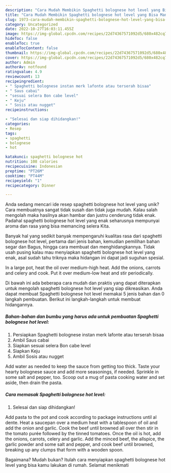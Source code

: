 ```yaml
---
description: "Cara Mudah Membikin Spaghetti bolognese hot level yang Bisa Manjain Lidah"
title: "Cara Mudah Membikin Spaghetti bolognese hot level yang Bisa Manjain Lidah"
slug: 1973-cara-mudah-membikin-spaghetti-bolognese-hot-level-yang-bisa-manjain-lidah
category: Uncategorized
date: 2022-10-27T16:03:11.455Z
image: https://img-global.cpcdn.com/recipes/22d74367571092d5/680x482cq70/spaghetti-bolognese-hot-level-foto-resep-utama.jpg
hideToc: false
enableToc: true
enableTocContent: false
thumbnail: https://img-global.cpcdn.com/recipes/22d74367571092d5/680x482cq70/spaghetti-bolognese-hot-level-foto-resep-utama.jpg
cover: https://img-global.cpcdn.com/recipes/22d74367571092d5/680x482cq70/spaghetti-bolognese-hot-level-foto-resep-utama.jpg
author: Admin
authorAv: notfound
ratingvalue: 4.9
reviewcount: 13
recipeingredient:
- " Spaghetti bolognese instan merk lafonte atau terserah bisaa"
- " Saus cabai"
- "sesuai selera Bon cabe level"
- " Keju"
- " Sosis atau nugget"
recipeinstructions:

- "Selesai dan siap dihidangkan!"
categories:
- Resep
tags:
- spaghetti
- bolognese
- hot

katakunci: spaghetti bolognese hot 
nutrition: 108 calories
recipecuisine: Indonesian
preptime: "PT26M"
cooktime: "PT44M"
recipeyield: "1"
recipecategory: Dinner

---
```





Anda sedang mencari ide resep spaghetti bolognese hot level yang unik? Cara membuatnya sangat tidak susah dan tidak juga mudah. Kalau salah mengolah maka hasilnya akan hambar dan justru cenderung tidak enak. Padahal spaghetti bolognese hot level yang enak seharusnya mempunyai aroma dan rasa yang bisa memancing selera Kita.





Banyak hal yang sedikit banyak mempengaruhi kualitas rasa dari spaghetti bolognese hot level, pertama dari jenis bahan, kemudian pemilihan bahan segar dan Bagus, hingga cara membuat dan menghidangkannya. Tidak usah pusing kalau mau menyiapkan spaghetti bolognese hot level yang enak,      asal sudah tahu triknya maka hidangan ini dapat jadi suguhan spesial.














In a large pot, heat the oil over medium-high heat. Add the onions, carrots and celery and cook. Put it over medium-low heat and stir periodically.






Di bawah ini ada beberapa cara mudah dan praktis yang dapat diterapkan untuk mengolah spaghetti bolognese hot level yang siap dikreasikan. Anda dapat membuat Spaghetti bolognese hot level memakai 5 jenis bahan dan 0 langkah pembuatan. Berikut ini langkah-langkah untuk membuat hidangannya.

<!--inarticleads1-->

##### Bahan-bahan dan bumbu yang harus ada untuk pembuatan Spaghetti bolognese hot level:

1. Persiapkan  Spaghetti bolognese instan merk lafonte atau terserah bisaa
1. Ambil  Saus cabai
1. Siapkan sesuai selera Bon cabe level
1. Siapkan  Keju
1. Ambil  Sosis atau nugget


Add water as needed to keep the sauce from getting too thick. Taste your hearty bolognese sauce and add more seasonings, if needed. Sprinkle in some salt and pepper, too. Scoop out a mug of pasta cooking water and set aside, then drain the pasta. 

<!--inarticleads2-->

##### Cara memasak Spaghetti bolognese hot level:


1. Selesai dan siap dihidangkan!

Add pasta to the pot and cook according to package instructions until al dente. Heat a saucepan over a medium heat with a tablespoon of oil and add the onion and garlic. Cook the beef until browned all over then stir in the tomato purée followed by the tinned tomatoes. Once the oil is hot, add the onions, carrots, celery and garlic. Add the minced beef, the allspice, the garlic powder and some salt and pepper, and cook beef until browned, breaking up any clumps that form with a wooden spoon. 

Bagaimana? Mudah bukan? Itulah cara menyiapkan spaghetti bolognese hot level yang bisa kamu lakukan di rumah. Selamat menikmati
